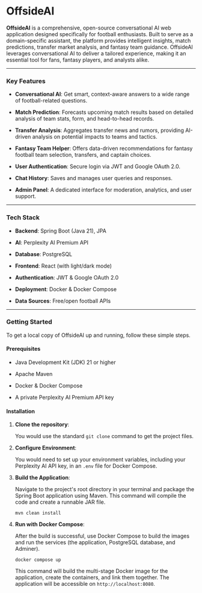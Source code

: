 # OffsideAI

**OffsideAI** is a comprehensive, open-source conversational AI web application designed specifically for football enthusiasts. Built to serve as a domain-specific assistant, the platform provides intelligent insights, match predictions, transfer market analysis, and fantasy team guidance. OffsideAI leverages conversational AI to deliver a tailored experience, making it an essential tool for fans, fantasy players, and analysts alike.

---

### Key Features

- **Conversational AI**: Get smart, context-aware answers to a wide range of football-related questions.

- **Match Prediction**: Forecasts upcoming match results based on detailed analysis of team stats, form, and head-to-head records.

- **Transfer Analysis**: Aggregates transfer news and rumors, providing AI-driven analysis on potential impacts to teams and tactics.

- **Fantasy Team Helper**: Offers data-driven recommendations for fantasy football team selection, transfers, and captain choices.

- **User Authentication**: Secure login via JWT and Google OAuth 2.0.

- **Chat History**: Saves and manages user queries and responses.

- **Admin Panel**: A dedicated interface for moderation, analytics, and user support.


---

### Tech Stack

- **Backend**: Spring Boot (Java 21), JPA

- **AI**: Perplexity AI Premium API

- **Database**: PostgreSQL

- **Frontend**: React (with light/dark mode)

- **Authentication**: JWT & Google OAuth 2.0

- **Deployment**: Docker & Docker Compose

- **Data Sources**: Free/open football APIs


---

### Getting Started

To get a local copy of OffsideAI up and running, follow these simple steps.

#### Prerequisites

- Java Development Kit (JDK) 21 or higher

- Apache Maven

- Docker & Docker Compose

- A private Perplexity AI Premium API key


#### Installation

1. **Clone the repository**:

   You would use the standard `git clone` command to get the project files.

2. **Configure Environment**:

   You would need to set up your environment variables, including your Perplexity AI API key, in an `.env` file for Docker Compose.

3. **Build the Application**:

   Navigate to the project's root directory in your terminal and package the Spring Boot application using Maven. This command will compile the code and create a runnable JAR file.

   `mvn clean install`

4. **Run with Docker Compose**:

   After the build is successful, use Docker Compose to build the images and run the services (the application, PostgreSQL database, and Adminer).

   `docker compose up`

   This command will build the multi-stage Docker image for the application, create the containers, and link them together. The application will be accessible on `http://localhost:8080`.